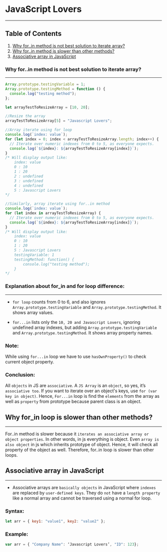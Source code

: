 # JavaScript Lovers

---

## Table of Contents

1. [Why for..in method is not best solution to iterate array?](#forin_drawback)
2. [Why for..in method is slower than other methods?](#forin_slower)
3. [Associative array in JavaScript](#associative_array)

### Why for..in method is not best solution to iterate array?<a name="forin_drawback"></a>

---

```javascript
Array.prototype.testingVariable = 1;
Array.prototype.testingMethod = function () {
  console.log("testing method");
};

let arrayTestToResizeArray = [10, 20];

//Resize the array
arrayTestToResizeArray[5] = "Javascript Lovers";

//Array iterate using for loop
console.log(`index: value`);
for (let index = 0; index < arrayTestToResizeArray.length; index++) {
  // Iterate over numeric indexes from 0 to 5, as everyone expects.
  console.log(`${index}: ${arrayTestToResizeArray[index]}`);
}
/* Will display output like:
    index: value
    0 : 10
    1 : 20
    2 : undefined
    3 : undefined
    4 : undefined
    5 : Javascript Lovers
*/

//Similarly, array iterate using for..in method
console.log(`index: value`);
for (let index in arrayTestToResizeArray) {
  // Iterate over numeric indexes from 0 to 5, as everyone expects.
  console.log(`${index}: ${arrayTestToResizeArray[index]}`);
}
/* Will display output like:
    index: value
    0 : 10
    1 : 20
    5 : Javascript Lovers
    testingVariable: 1
    testingMethod: function() {
        console.log("testing method");
    }
*/
```

### Explanation about for_in and for loop difference:

---

- `for loop` counts from 0 to 6, and also ignores `Array.prototype.testingVariable` and `Array.prototype.testingMethod`. It shows array values.

- `for...in` lists only the `10, 20 and Javascript Lovers`, ignoring undefined array indexes, but adding `Array.prototype.testingVariable` and `Array.prototype.testingMethod`. It shows array property names.

### Note:

While using `for...in` loop we have to use `hasOwnProperty()` to check current object property.

### Conclusion:

All `objects` in JS are `associative`. A `JS Array` is an `object`, so yes, it’s `associative too`. If you want to iterate over an object's keys, use `for (var key in object)`. Hence, `For...in` loop is find the `elements` from the array as well as `property` from prototype because parent class is an object.

## Why for_in loop is slower than other methods?<a name="forin_slower"></a>

---

For..in method is slower because it `iterates an associative array or object properties`. In other words, in js everything is object. Even `array is also object` in js which inherits prototype of object. Hence, it will check all property of the object as well. Therefore, for..in loop is slower than other loops.

## Associative array in JavaScript<a name="associative_array"></a>

---

- Associative arrays are `basically objects` in JavaScript where `indexes` are replaced by `user-defined keys`. They do `not` have a `length property` like a normal array and cannot be traversed using a normal for loop.

### Syntax:

```javascript
let arr = { key1: "value1", key2: "value2" };
```

### Example:

```javascript
var arr = { "Company Name": ‘Javascript Lovers’, "ID": 123};
```
